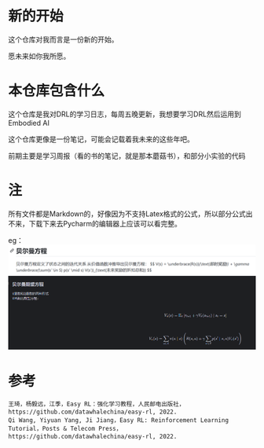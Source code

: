 # 新的开始
这个仓库对我而言是一份新的开始。 

愿未来如你我所愿。
# 本仓库包含什么
这个仓库是我对DRL的学习日志，每周五晚更新，我想要学习DRL然后运用到Embodied AI

这个仓库更像是一份笔记，可能会记载着我未来的这些年吧。

前期主要是学习周报（看的书的笔记，就是那本蘑菇书），和部分小实验的代码

# 注
所有文件都是Markdown的，好像因为不支持Latex格式的公式，所以部分公式出不来，下载下来去Pycharm的编辑器上应该可以看完整。

eg：
![img.png](image/egeg1.png)
![img.png](image/egeg11.png)
# 参考
    王琦，杨毅远，江季，Easy RL：强化学习教程，人民邮电出版社，https://github.com/datawhalechina/easy-rl, 2022.
    Qi Wang, Yiyuan Yang, Ji Jiang，Easy RL: Reinforcement Learning Tutorial，Posts & Telecom Press，https://github.com/datawhalechina/easy-rl, 2022.

